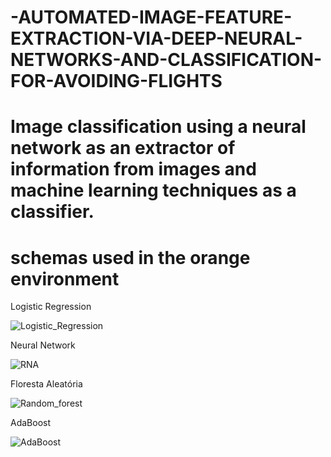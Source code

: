 # -AUTOMATED-IMAGE-FEATURE-EXTRACTION-VIA-DEEP-NEURAL-NETWORKS-AND-CLASSIFICATION-FOR-AVOIDING-FLIGHTS

# Image classification using a neural network as an extractor of information from images and machine learning techniques as a classifier.


# schemas used in the orange environment

Logistic Regression

![Logistic_Regression](https://user-images.githubusercontent.com/46453745/162771070-a213871d-bc40-4a52-9204-5f0b25642120.png)

Neural Network 

![RNA](https://user-images.githubusercontent.com/46453745/162771104-c5f4f891-cc65-4ac9-9626-2ccfd6ac1c44.png)


Floresta Aleatória

![Random_forest](https://user-images.githubusercontent.com/46453745/162771128-fb978fa6-376e-47ce-9a3f-dbf86679059d.png)

AdaBoost

![AdaBoost](https://user-images.githubusercontent.com/46453745/162771145-6e940ee6-7434-48fd-9b4e-9cc8ef0afa3d.png)
